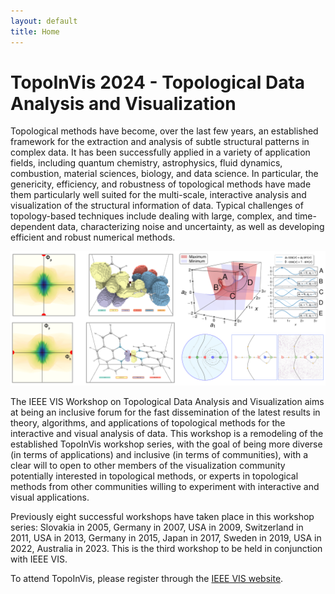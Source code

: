 ```yaml
---
layout: default
title: Home
---
```


# TopoInVis 2024 - Topological Data Analysis and Visualization


Topological methods have become, over the last few years, an established 
framework for the extraction and analysis of subtle structural patterns in complex data. 
It has been successfully applied in a variety of application fields, including 
quantum chemistry, astrophysics, fluid dynamics, combustion, material sciences, 
biology, and data science. In particular, the genericity, efficiency, and robustness 
of topological methods have made them particularly well suited for the multi-scale, 
interactive analysis and visualization of the structural information of data.
Typical challenges of topology-based techniques include dealing with large, 
complex, and time-dependent data, characterizing noise and uncertainty, as well 
as developing efficient and robust numerical methods.

<img id="teasers" src="assets/teaser.png" />

The IEEE VIS Workshop on Topological Data Analysis and Visualization aims at being 
an inclusive forum for the fast dissemination of the latest results in theory, 
algorithms, and applications of topological methods for the interactive and visual 
analysis of data. This workshop is a remodeling of the established TopoInVis workshop 
series, with the goal of being more diverse (in terms of applications) and inclusive 
(in terms of communities), with a clear will to open to other members of the visualization 
community potentially interested in topological methods, or experts in topological methods 
from other communities willing to experiment with interactive and visual applications.

Previously eight successful workshops have taken place in this workshop series: 
Slovakia in 2005, Germany in 2007, USA in 2009, Switzerland in 2011, USA in 2013, 
Germany in 2015, Japan in 2017, Sweden in 2019, USA in 2022, Australia in 2023. This is the third workshop 
to be held in conjunction with IEEE VIS.

To attend TopoInVis, please register through the [IEEE VIS website](http://ieeevis.org/year/2024/info/registration/conference-registration).
